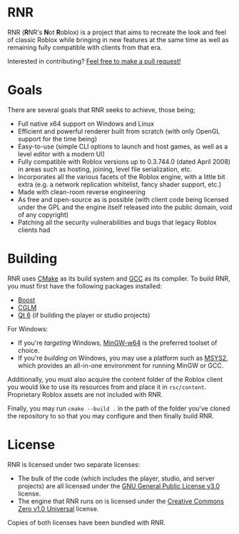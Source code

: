 # RNR
RNR (**R**NR's **N**ot **R**oblox) is a project that aims to recreate the look and feel of classic Roblox while bringing in new features at the same time as well as remaining fully compatible with clients from that era.

Interested in contributing? [Feel free to make a pull request!](https://github.com/kiseki-lol/RNR/pulls)

# Goals
There are several goals that RNR seeks to achieve, those being;
- Full native x64 support on Windows and Linux
- Efficient and powerful renderer built from scratch (with only OpenGL support for the time being)
- Easy-to-use (simple CLI options to launch and host games, as well as a level editor with a modern UI)
- Fully compatible with Roblox versions up to 0.3.744.0 (dated April 2008) in areas such as hosting, joining, level file serialization, etc.
- Incorporates all the various facets of the Roblox engine, with a little bit extra (e.g. a network replication whitelist, fancy shader support, etc.)
- Made with clean-room reverse engineering
- As free and open-source as is possible (with client code being licensed under the GPL and the engine itself released into the public domain, void of any copyright)
- Patching all the security vulnerabilities and bugs that legacy Roblox clients had

# Building
RNR uses [CMake](https://cmake.org/) as its build system and [GCC](https://gcc.gnu.org/) as its compiler. To build RNR, you must first have the following packages installed:
- [Boost](https://www.boost.org/)
- [CGLM](https://github.com/recp/cglm)
- [Qt 6](https://www.qt.io/product/qt6) (if building the player or studio projects)

For Windows:
- If you're *targeting* Windows, [MinGW-w64](https://www.mingw-w64.org/) is the preferred toolset of choice.
- If you're *building on* Windows, you may use a platform such as [MSYS2](https://www.msys2.org/), which provides an all-in-one environment for running MinGW or GCC.

Additionally, you must also acquire the content folder of the Roblox client you would like to use its resources from and place it in `rsc/content`. Proprietary Roblox assets are not included with RNR.

Finally, you may run `cmake --build .` in the path of the folder you've cloned the repository to so that you may configure and then finally build RNR.

# License
RNR is licensed under two separate licenses:
- The bulk of the code (which includes the player, studio, and server projects) are all licensed under the [GNU General Public License v3.0](https://www.gnu.org/licenses/gpl-3.0.txt) license.
- The engine that RNR runs on is licensed under the [Creative Commons Zero v1.0 Universal](https://creativecommons.org/publicdomain/zero/1.0/legalcode.txt) license.

Copies of both licenses have been bundled with RNR.